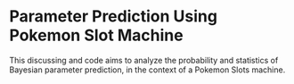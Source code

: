 # Parameter Prediction Using Pokemon Slot Machine

This discussing and code aims to analyze the probability and statistics of Bayesian parameter prediction, in the context of a Pokemon Slots machine.
